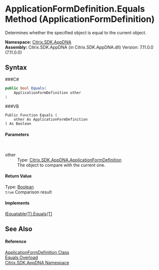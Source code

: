 # ApplicationFormDefinition.Equals Method (ApplicationFormDefinition)
 

Determines whether the specified object is equal to the current object.

**Namespace:**&nbsp;<a href="N_Citrix_SDK_AppDNA">Citrix.SDK.AppDNA</a><br />**Assembly:**&nbsp;Citrix.SDK.AppDNA (in Citrix.SDK.AppDNA.dll) Version: 7.11.0.0 (7.11.0.0)

## Syntax

###C#
```csharp
public bool Equals(
	ApplicationFormDefinition other
)
```

###VB
```vbnet
Public Function Equals ( 
	other As ApplicationFormDefinition
) As Boolean
```


#### Parameters
&nbsp;<dl><dt>other</dt><dd>Type: <a href="T_Citrix_SDK_AppDNA_ApplicationFormDefinition">Citrix.SDK.AppDNA.ApplicationFormDefinition</a><br />The object to compare with the current one.</dd></dl>

#### Return Value
Type: <a href="http://msdn2.microsoft.com/en-us/library/a28wyd50" target="_blank">Boolean</a><br />`true` Comparison result

#### Implements
<a href="http://msdn2.microsoft.com/en-us/library/ms131190" target="_blank">IEquatable(T).Equals(T)</a><br />

## See Also


#### Reference
<a href="T_Citrix_SDK_AppDNA_ApplicationFormDefinition">ApplicationFormDefinition Class</a><br /><a href="Overload_Citrix_SDK_AppDNA_ApplicationFormDefinition_Equals">Equals Overload</a><br /><a href="N_Citrix_SDK_AppDNA">Citrix.SDK.AppDNA Namespace</a><br />